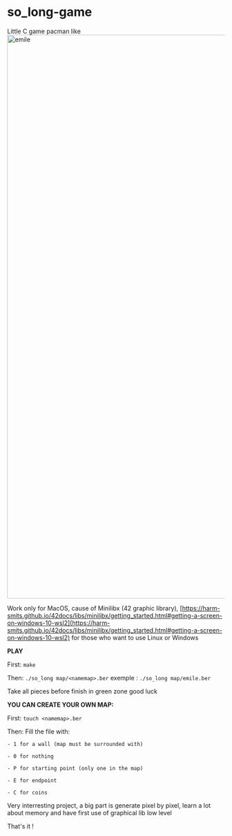 # so_long-game
Little C game pacman like
<img width="1303" alt="emile" src="https://user-images.githubusercontent.com/77667022/177381072-6f051cea-f506-41fc-949b-9c092649a1cc.png">

Work only for MacOS, cause of Minilibx (42 graphic library), [https://harm-smits.github.io/42docs/libs/minilibx/getting_started.html#getting-a-screen-on-windows-10-wsl2](https://harm-smits.github.io/42docs/libs/minilibx/getting_started.html#getting-a-screen-on-windows-10-wsl2) for those who want to use Linux or Windows

**PLAY**

  First:
    `make`


  Then:
    `./so_long map/<namemap>.ber` exemple : `./so_long map/emile.ber`

  Take all pieces before finish in green zone good luck



**YOU CAN CREATE YOUR OWN MAP:**

  First:
    `touch <namemap>.ber`


  Then: Fill the file with:

    - 1 for a wall (map must be surrounded with)

    - 0 for nothing

    - P for starting point (only one in the map)

    - E for endpoint

    - C for coins


Very interresting project, a big part is generate pixel by pixel, learn a lot about memory and have first use of graphical lib low level

That's it !
